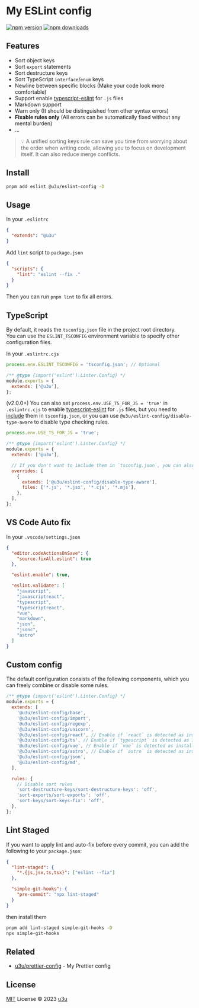 # My ESLint config

[![npm version](https://badgen.net/npm/v/@u3u/eslint-config)](https://npm.im/@u3u/eslint-config) [![npm downloads](https://badgen.net/npm/dm/@u3u/eslint-config)](https://npm.im/@u3u/eslint-config)

## Features

- Sort object keys
- Sort `export` statements
- Sort destructure keys
- Sort TypeScript `interface`/`enum` keys
- Newline between specific blocks (Make your code look more comfortable)
- Support enable [typescript-eslint](https://github.com/typescript-eslint/typescript-eslint) for `.js` files
- Markdown support
- Warn only (It should be distinguished from other syntax errors)
- **Fixable rules only** (All errors can be automatically fixed without any mental burden)
- ...

> 💡 A unified sorting keys rule can save you time from worrying about the order when writing code, allowing you to focus on development itself. It can also reduce merge conflicts.

## Install

```sh
pnpm add eslint @u3u/eslint-config -D
```

## Usage

In your `.eslintrc`

```json
{
  "extends": "@u3u"
}
```

Add `lint` script to `package.json`

```json
{
  "scripts": {
    "lint": "eslint --fix ."
  }
}
```

Then you can run `pnpm lint` to fix all errors.

## TypeScript

By default, it reads the `tsconfig.json` file in the project root directory.  
You can use the `ESLINT_TSCONFIG` environment variable to specify other configuration files.

In your `.eslintrc.cjs`

```js
process.env.ESLINT_TSCONFIG = 'tsconfig.json'; // Optional

/** @type {import('eslint').Linter.Config} */
module.exports = {
  extends: ['@u3u'],
};
```

(v2.0.0+) You can also set `process.env.USE_TS_FOR_JS = 'true'` in `.eslintrc.cjs` to enable [typescript-eslint](https://github.com/typescript-eslint/typescript-eslint) for `.js` files, but you need to [include](https://typescript-eslint.io/linting/troubleshooting#i-get-errors-telling-me-eslint-was-configured-to-run--however-that-tsconfig-does-not--none-of-those-tsconfigs-include-this-file) them in `tsconfig.json`, or you can use `@u3u/eslint-config/disable-type-aware` to disable type checking rules.

```js
process.env.USE_TS_FOR_JS = 'true';

/** @type {import('eslint').Linter.Config} */
module.exports = {
  extends: ['@u3u'],

  // If you don't want to include them in `tsconfig.json`, you can also disable type checking rules.
  overrides: [
    {
      extends: ['@u3u/eslint-config/disable-type-aware'],
      files: ['*.js', '*.jsx', '*.cjs', '*.mjs'],
    },
  ],
};
```

## VS Code Auto fix

In your `.vscode/settings.json`

```json
{
  "editor.codeActionsOnSave": {
    "source.fixAll.eslint": true
  },

  "eslint.enable": true,

  "eslint.validate": [
    "javascript",
    "javascriptreact",
    "typescript",
    "typescriptreact",
    "vue",
    "markdown",
    "json",
    "jsonc",
    "astro"
  ]
}
```

## Custom config

The default configuration consists of the following components, which you can freely combine or disable some rules.

```js
/** @type {import('eslint').Linter.Config} */
module.exports = {
  extends: [
    '@u3u/eslint-config/base',
    '@u3u/eslint-config/import',
    '@u3u/eslint-config/regexp',
    '@u3u/eslint-config/unicorn',
    '@u3u/eslint-config/react', // Enable if `react` is detected as installed.
    '@u3u/eslint-config/ts', // Enable if `typescript` is detected as installed and `tsconfig.json` exists.
    '@u3u/eslint-config/vue', // Enable if `vue` is detected as installed.
    '@u3u/eslint-config/astro', // Enable if `astro` is detected as installed.
    '@u3u/eslint-config/json',
    '@u3u/eslint-config/md',
  ],

  rules: {
    // Disable sort rules
    'sort-destructure-keys/sort-destructure-keys': 'off',
    'sort-exports/sort-exports': 'off',
    'sort-keys/sort-keys-fix': 'off',
  },
};
```

## Lint Staged

If you want to apply lint and auto-fix before every commit, you can add the following to your `package.json`:

```json
{
  "lint-staged": {
    "*.{js,jsx,ts,tsx}": ["eslint --fix"]
  },

  "simple-git-hooks": {
    "pre-commit": "npx lint-staged"
  }
}
```

then install them

```sh
pnpm add lint-staged simple-git-hooks -D
npx simple-git-hooks
```

## Related

- [u3u/prettier-config](https://github.com/u3u/prettier-config) - My Prettier config

## License

[MIT](./LICENSE) License © 2023 [u3u](https://github.com/u3u)
